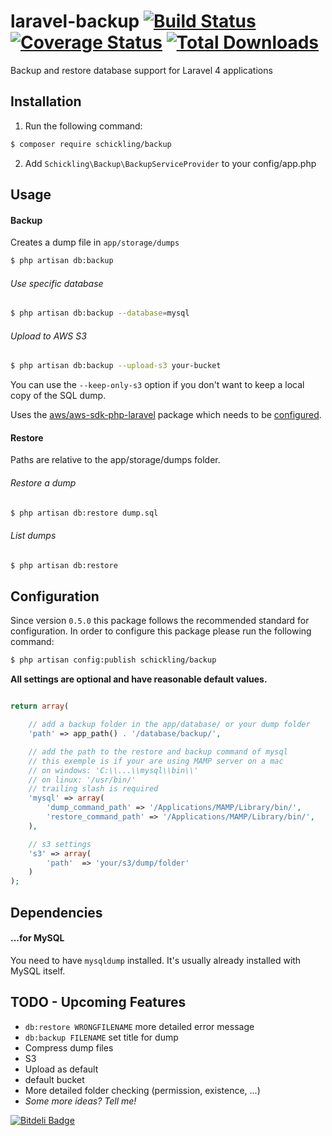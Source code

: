 laravel-backup [![Build Status](https://travis-ci.org/schickling/laravel-backup.png)](https://travis-ci.org/schickling/laravel-backup) [![Coverage Status](https://coveralls.io/repos/schickling/laravel-backup/badge.png?branch=master)](https://coveralls.io/r/schickling/laravel-backup?branch=master) [![Total Downloads](https://poser.pugx.org/schickling/backup/downloads.png)](https://packagist.org/packages/schickling/backup)
==============

Backup and restore database support for Laravel 4 applications

## Installation

1. Run the following command:

```bash
$ composer require schickling/backup
```

2. Add `Schickling\Backup\BackupServiceProvider` to your config/app.php

## Usage

#### Backup
Creates a dump file in `app/storage/dumps`
```sh
$ php artisan db:backup
```

###### Use specific database
```sh
$ php artisan db:backup --database=mysql
```

###### Upload to AWS S3
```sh
$ php artisan db:backup --upload-s3 your-bucket
```

You can use the `--keep-only-s3` option if you don't want to keep a local copy of the SQL dump.

Uses the [aws/aws-sdk-php-laravel](https://github.com/aws/aws-sdk-php-laravel) package which needs to be [configured](https://github.com/aws/aws-sdk-php-laravel#configuration).

#### Restore
Paths are relative to the app/storage/dumps folder.

###### Restore a dump
```sh
$ php artisan db:restore dump.sql
```

###### List dumps
```sh
$ php artisan db:restore
```

## Configuration
Since version `0.5.0` this package follows the recommended standard for configuration. In order to configure this package please run the following command:

```sh
$ php artisan config:publish schickling/backup
```

__All settings are optional and have reasonable default values.__
```php

return array(

    // add a backup folder in the app/database/ or your dump folder
    'path' => app_path() . '/database/backup/',

    // add the path to the restore and backup command of mysql
    // this exemple is if your are using MAMP server on a mac
    // on windows: 'C:\\...\\mysql\\bin\\'
    // on linux: '/usr/bin/'
    // trailing slash is required
    'mysql' => array(
        'dump_command_path' => '/Applications/MAMP/Library/bin/',
        'restore_command_path' => '/Applications/MAMP/Library/bin/',
    ),

    // s3 settings
    's3' => array(
        'path'  => 'your/s3/dump/folder'
    )
);
```

## Dependencies

#### ...for MySQL
You need to have `mysqldump` installed. It's usually already installed with MySQL itself.

## TODO - Upcoming Features
* `db:restore WRONGFILENAME` more detailed error message
* `db:backup FILENAME` set title for dump
* Compress dump files
* S3
 * Upload as default
 * default bucket
* More detailed folder checking (permission, existence, ...)
* *Some more ideas? Tell me!*


[![Bitdeli Badge](https://d2weczhvl823v0.cloudfront.net/schickling/laravel-backup/trend.png)](https://bitdeli.com/free "Bitdeli Badge")


